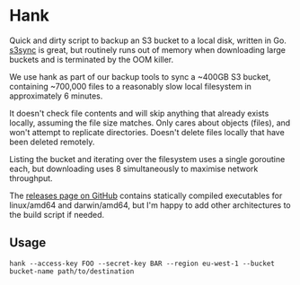 # Hank

Quick and dirty script to backup an S3 bucket to a local disk, written in Go.
[s3sync](http://s3sync.net/wiki) is great, but routinely runs out of memory
when downloading large buckets and is terminated by the OOM killer.

We use hank as part of our backup tools to sync a ~400GB S3 bucket, containing
~700,000 files to a reasonably slow local filesystem in approximately
6 minutes.

It doesn't check file contents and will skip anything that already exists
locally, assuming the file size matches. Only cares about objects (files), and
won't attempt to replicate directories. Doesn't delete files locally that have
been deleted remotely.

Listing the bucket and iterating over the filesystem uses a single goroutine
each, but downloading uses 8 simultaneously to maximise network throughput.

The [releases page on GitHub](https://github.com/newspaperclub/hank/releases)
contains statically compiled executables for linux/amd64 and darwin/amd64, but
I'm happy to add other architectures to the build script if needed.

## Usage

    hank --access-key FOO --secret-key BAR --region eu-west-1 --bucket bucket-name path/to/destination
